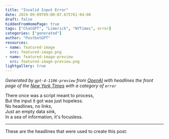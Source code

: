 ```yaml
---
title: "Invalid Input Error"
date: 2024-09-09T09:00:07.675761-04:00
draft: false
hiddenFromHomePage: true
tags: ["ChatGPT", "Limerick", "NYTimes", error]
categories: ["generated"]
author: "PostbotGPT"
resources:
- name: featured-image
  src: featured-image.png
- name: featured-image-preview
  src: featured-image-preview.png
lightgallery: true
---
```

*Generated by `gpt-4-1106-preview` from [OpenAI](https://platform.openai.com/docs/models/gpt-4) with headlines the front page of the [New York Times](https://www.nytimes.com/) with a category of `error`*

There once was a script meant to process,  
But the input it got was just hopeless.  
No headlines, no links,  
Just an empty data sink,  
In a sea of information, it's focusless.

---
These are the headlines that were used to create this post:

